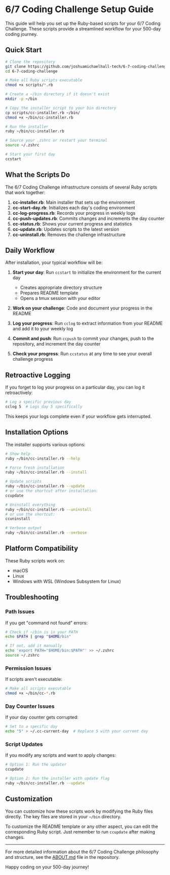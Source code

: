 # 6/7 Coding Challenge Setup Guide

This guide will help you set up the Ruby-based scripts for your 6/7 Coding Challenge. These scripts provide a streamlined workflow for your 500-day coding journey.

## Quick Start

```bash
# Clone the repository
git clone https://github.com/joshuamichaelhall-tech/6-7-coding-challenge.git
cd 6-7-coding-challenge

# Make all Ruby scripts executable
chmod +x scripts/*.rb

# Create a ~/bin directory if it doesn't exist
mkdir -p ~/bin

# Copy the installer script to your bin directory
cp scripts/cc-installer.rb ~/bin/
chmod +x ~/bin/cc-installer.rb

# Run the installer
ruby ~/bin/cc-installer.rb

# Source your .zshrc or restart your terminal
source ~/.zshrc

# Start your first day
ccstart
```

## What the Scripts Do

The 6/7 Coding Challenge infrastructure consists of several Ruby scripts that work together:

1. **cc-installer.rb**: Main installer that sets up the environment
2. **cc-start-day.rb**: Initializes each day's coding environment
3. **cc-log-progress.rb**: Records your progress in weekly logs
4. **cc-push-updates.rb**: Commits changes and increments the day counter
5. **cc-status.rb**: Shows your current progress and statistics
6. **cc-update.rb**: Updates scripts to the latest version
7. **cc-uninstall.rb**: Removes the challenge infrastructure

## Daily Workflow

After installation, your typical workflow will be:

1. **Start your day**: Run `ccstart` to initialize the environment for the current day
   - Creates appropriate directory structure
   - Prepares README template
   - Opens a tmux session with your editor

2. **Work on your challenge**: Code and document your progress in the README

3. **Log your progress**: Run `cclog` to extract information from your README and add it to your weekly log

4. **Commit and push**: Run `ccpush` to commit your changes, push to the repository, and increment the day counter

5. **Check your progress**: Run `ccstatus` at any time to see your overall challenge progress

## Retroactive Logging

If you forget to log your progress on a particular day, you can log it retroactively:

```bash
# Log a specific previous day
cclog 5  # Logs day 5 specifically
```

This keeps your logs complete even if your workflow gets interrupted.

## Installation Options

The installer supports various options:

```bash
# Show help
ruby ~/bin/cc-installer.rb --help

# Force fresh installation
ruby ~/bin/cc-installer.rb --install

# Update scripts
ruby ~/bin/cc-installer.rb --update
# or use the shortcut after installation:
ccupdate

# Uninstall everything
ruby ~/bin/cc-installer.rb --uninstall
# or use the shortcut:
ccuninstall

# Verbose output
ruby ~/bin/cc-installer.rb --verbose
```

## Platform Compatibility

These Ruby scripts work on:
- macOS
- Linux
- Windows with WSL (Windows Subsystem for Linux)

## Troubleshooting

### Path Issues

If you get "command not found" errors:

```bash
# Check if ~/bin is in your PATH
echo $PATH | grep "$HOME/bin"

# If not, add it manually
echo 'export PATH="$HOME/bin:$PATH"' >> ~/.zshrc
source ~/.zshrc
```

### Permission Issues

If scripts aren't executable:

```bash
# Make all scripts executable
chmod +x ~/bin/cc-*.rb
```

### Day Counter Issues

If your day counter gets corrupted:

```bash
# Set to a specific day
echo "5" > ~/.cc-current-day  # Replace 5 with your current day
```

### Script Updates

If you modify any scripts and want to apply changes:

```bash
# Option 1: Run the updater
ccupdate

# Option 2: Run the installer with update flag
ruby ~/bin/cc-installer.rb --update
```

## Customization

You can customize how these scripts work by modifying the Ruby files directly. The key files are stored in your `~/bin` directory.

To customize the README template or any other aspect, you can edit the corresponding Ruby script. Just remember to run `ccupdate` after making changes.

---

For more detailed information about the 6/7 Coding Challenge philosophy and structure, see the [ABOUT.md](ABOUT.md) file in the repository.

Happy coding on your 500-day journey!
